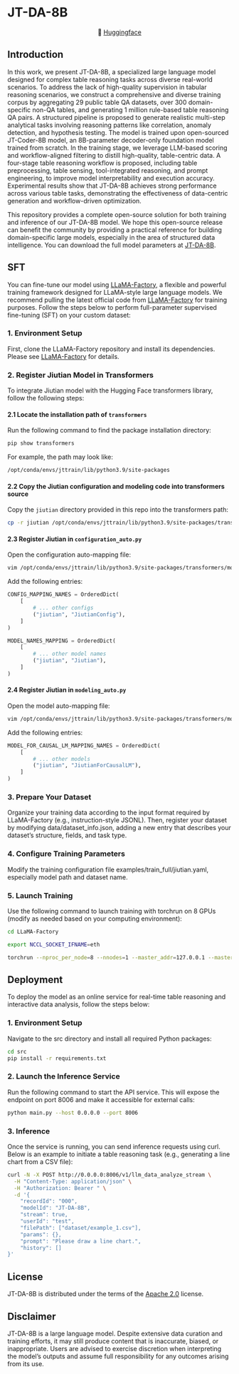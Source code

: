 # JT-DA-8B
<p align="center">
 🤗 <a href="https://huggingface.co/JT-LM/JT-DA-8B" target="_blank">Huggingface</a> 


## Introduction

In this work, we present JT-DA-8B, a specialized large language model designed for complex table reasoning tasks across diverse real-world scenarios. To address the lack of high-quality supervision in tabular reasoning scenarios, we construct a comprehensive and diverse training corpus by aggregating 29 public table QA datasets, over 300 domain-specific non-QA tables, and generating 1 million rule-based table reasoning QA pairs. A structured pipeline is proposed to generate realistic multi-step analytical tasks involving reasoning patterns like correlation, anomaly detection, and hypothesis testing. The model is trained upon open-sourced JT-Coder-8B model, an 8B-parameter decoder-only foundation model trained from scratch. In the training stage, we leverage LLM-based scoring and workflow-aligned filtering to distill high-quality, table-centric data. A four-stage table reasoning workflow is proposed, including table preprocessing, table sensing, tool-integrated reasoning, and prompt engineering, to improve model interpretability and execution accuracy. Experimental results show that JT-DA-8B achieves strong performance across various table tasks, demonstrating the effectiveness of data-centric generation and workflow-driven optimization.

This repository provides a complete open-source solution for both training and inference of our JT-DA-8B model. We hope this open-source release can benefit the community by providing a practical reference for building domain-specific large models, especially in the area of structured data intelligence. 
You can download the full model parameters at [JT-DA-8B](https://huggingface.co/JT-LM/JT-DA-8B).

## SFT

You can fine-tune our model using [LLaMA-Factory](https://github.com/hiyouga/LLaMA-Factory), a flexible and powerful training framework designed for LLaMA-style large language models. We recommend pulling the latest official code from [LLaMA-Factory](https://github.com/hiyouga/LLaMA-Factory) for training purposes. Follow the steps below to perform full-parameter supervised fine-tuning (SFT) on your custom dataset:

### 1. Environment Setup
First, clone the LLaMA-Factory repository and install its dependencies.
Please see [LLaMA-Factory](https://github.com/hiyouga/LLaMA-Factory) for details.


### 2. Register Jiutian Model in Transformers
To integrate Jiutian model with the Hugging Face transformers library, follow the following steps:

#### 2.1 Locate the installation path of ```transformers```

Run the following command to find the package installation directory:
```bash
pip show transformers
```

For example, the path may look like: 
```bash
/opt/conda/envs/jttrain/lib/python3.9/site-packages
```

#### 2.2 Copy the Jiutian configuration and modeling code into transformers source
Copy the ```jiutian``` directory provided in this repo into the transformers path:

```bash
cp -r jiutian /opt/conda/envs/jttrain/lib/python3.9/site-packages/transformers/models/
```

#### 2.3 Register Jiutian in ```configuration_auto.py```

Open the configuration auto-mapping file:
```bash
vim /opt/conda/envs/jttrain/lib/python3.9/site-packages/transformers/models/auto/configuration_auto.py
```

Add the following entries:

```python
CONFIG_MAPPING_NAMES = OrderedDict(
    [
        # ... other configs
        ("jiutian", "JiutianConfig"),
    ]
)

MODEL_NAMES_MAPPING = OrderedDict(
    [
        # ... other model names
        ("jiutian", "Jiutian"),
    ]
)
```

#### 2.4 Register Jiutian in ```modeling_auto.py```

Open the model auto-mapping file:
```bash
vim /opt/conda/envs/jttrain/lib/python3.9/site-packages/transformers/models/auto/modeling_auto.py
```

Add the following entries:

```python
MODEL_FOR_CAUSAL_LM_MAPPING_NAMES = OrderedDict(
    [
        # ... other models
        ("jiutian", "JiutianForCausalLM"),
    ]
)
```

### 3. Prepare Your Dataset
Organize your training data according to the input format required by LLaMA-Factory (e.g., instruction-style JSONL). Then, register your dataset by modifying data/dataset_info.json, adding a new entry that describes your dataset’s structure, fields, and task type.

### 4. Configure Training Parameters
Modify the training configuration file examples/train_full/jiutian.yaml, especially model path and dataset name.

### 5. Launch Training
Use the following command to launch training with torchrun on 8 GPUs (modify as needed based on your computing environment):

```bash
cd LLaMA-Factory

export NCCL_SOCKET_IFNAME=eth

torchrun --nproc_per_node=8 --nnodes=1 --master_addr=127.0.0.1 --master_port=29500 --node_rank=0 src/train.py examples/train_full/jiutian.yaml
```


## Deployment

To deploy the model as an online service for real-time table reasoning and interactive data analysis, follow the steps below:

### 1. Environment Setup
Navigate to the src directory and install all required Python packages:
```bash
cd src
pip install -r requirements.txt
```

### 2. Launch the Inference Service
Run the following command to start the API service. This will expose the endpoint on port 8006 and make it accessible for external calls:
```bash
python main.py --host 0.0.0.0 --port 8006
```

### 3. Inference
Once the service is running, you can send inference requests using curl. Below is an example to initiate a table reasoning task (e.g., generating a line chart from a CSV file):
```bash 
curl -N -X POST http://0.0.0.0:8006/v1/llm_data_analyze_stream \
  -H "Content-Type: application/json" \
  -H "Authorization: Bearer " \
  -d '{
    "recordId": "000",
    "modelId": "JT-DA-8B",
    "stream": true,
    "userId": "test",
    "filePath": ["dataset/example_1.csv"],
    "params": {},
    "prompt": "Please draw a line chart.",
    "history": []
}'
```



## License
JT-DA-8B is distributed under the terms of the [Apache 2.0](https://gitee.com/link?target=https%3A%2F%2Fspdx.org%2Flicenses%2FApache-2.0.html) license.


## Disclaimer

JT-DA-8B is a large language model. Despite extensive data curation and training efforts, it may still produce content that is inaccurate, biased, or inappropriate. Users are advised to exercise discretion when interpreting the model’s outputs and assume full responsibility for any outcomes arising from its use.

<br>
